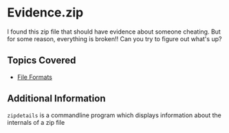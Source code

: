 # Evidence.zip
I found this zip file that should have evidence about someone cheating. But for some reason, everything is broken!!
Can you try to figure out what's up?

## Topics Covered
- [File Formats](/forensics/what-are-file-formats/)

## Additional Information
`zipdetails` is a commandline program which displays information about the internals of a zip file

